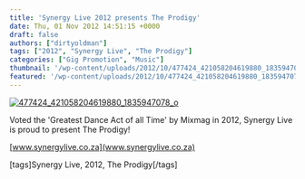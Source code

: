 ```yaml
---
title: 'Synergy Live 2012 presents The Prodigy'
date: Thu, 01 Nov 2012 14:51:15 +0000
draft: false
authors: ["dirtyoldman"]
tags: ["2012", "Synergy Live", "The Prodigy"]
categories: ["Gig Promotion", "Music"]
thumbnail: '/wp-content/uploads/2012/10/477424_421058204619880_1835947078_o-150x150.jpg'
featured: '/wp-content/uploads/2012/10/477424_421058204619880_1835947078_o-304x190.jpg'
---
```


[![](/wp-content/uploads/2012/10/477424_421058204619880_1835947078_o-e1351781212859.jpg "477424_421058204619880_1835947078_o")](/2012/10/25/synergy-live-2012/477424_421058204619880_1835947078_o/)

Voted the 'Greatest Dance Act of all Time' by Mixmag in 2012, Synergy Live is proud to present The Prodigy!

[www.synergylive.co.za](www.synergylive.co.za)

\[tags\]Synergy Live, 2012, The Prodigy\[/tags\]